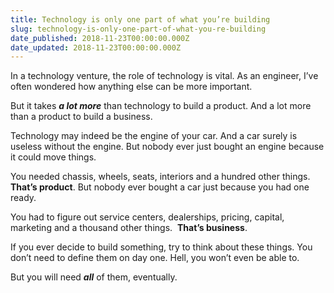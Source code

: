 ```yaml
---
title: Technology is only one part of what you’re building
slug: technology-is-only-one-part-of-what-you-re-building
date_published: 2018-11-23T00:00:00.000Z
date_updated: 2018-11-23T00:00:00.000Z
---
```


In a technology venture, the role of technology is vital. As an engineer, I’ve often wondered how anything else can be more important.

But it takes ***a lot more*** than technology to build a product. And a lot more than a product to build a business.

Technology may indeed be the engine of your car. And a car surely is useless without the engine. But nobody ever just bought an engine because it could move things.

You needed chassis, wheels, seats, interiors and a hundred other things. 
**That’s product**. But nobody ever bought a car just because you had one ready.

You had to figure out service centers, dealerships, pricing, capital, marketing and a thousand other things. 
**That’s business**.

If you ever decide to build something, try to think about these things. You don’t need to define them on day one. Hell, you won’t even be able to.

But you will need ***all*** of them, eventually.
